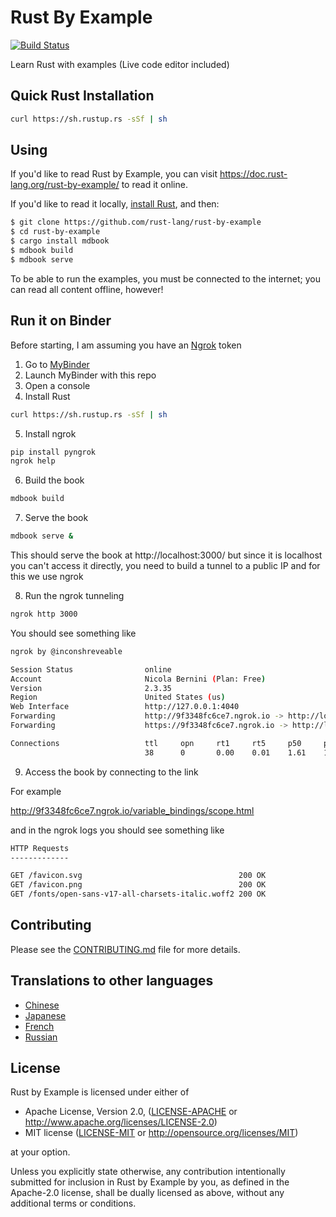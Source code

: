 # Rust By Example

[![Build Status][travis-badge]][travis-repo]

[travis-badge]: https://travis-ci.com/rust-lang/rust-by-example.svg?branch=master
[travis-repo]: https://travis-ci.com/rust-lang/rust-by-example

Learn Rust with examples (Live code editor included)

## Quick Rust Installation 

```bash
curl https://sh.rustup.rs -sSf | sh
```

## Using

If you'd like to read Rust by Example, you can visit <https://doc.rust-lang.org/rust-by-example/>
to read it online.

If you'd like to read it locally, [install Rust], and then:

```bash
$ git clone https://github.com/rust-lang/rust-by-example
$ cd rust-by-example
$ cargo install mdbook
$ mdbook build
$ mdbook serve
```

[install Rust]: https://www.rust-lang.org/tools/install

To be able to run the examples, you must be connected to the internet; you can
read all content offline, however!



## Run it on Binder 

Before starting, I am assuming you have an [Ngrok](https://ngrok.com/) token 

1. Go to [MyBinder](https://mybinder.org/)
2. Launch MyBinder with this repo 
3. Open a console 
4. Install Rust 

```bash
curl https://sh.rustup.rs -sSf | sh
```


5. Install ngrok

```bash
pip install pyngrok
ngrok help
```


6. Build the book 

```bash
mdbook build
```


7. Serve the book 

```bash
mdbook serve & 
```

This should serve the book at http://localhost:3000/ but since it is localhost you can't access it directly, you need to build a tunnel to a public IP and for this we use ngrok 


8. Run the ngrok tunneling 

```bash
ngrok http 3000
```

You should see something like 

```bash
ngrok by @inconshreveable                                                                                  (Ctrl+C to quit)

Session Status                online
Account                       Nicola Bernini (Plan: Free)
Version                       2.3.35
Region                        United States (us)
Web Interface                 http://127.0.0.1:4040
Forwarding                    http://9f3348fc6ce7.ngrok.io -> http://localhost:3000
Forwarding                    https://9f3348fc6ce7.ngrok.io -> http://localhost:3000

Connections                   ttl     opn     rt1     rt5     p50     p90
                              38      0       0.00    0.01    1.61    17.29
```



9. Access the book by connecting to the link 

For example 

http://9f3348fc6ce7.ngrok.io/variable_bindings/scope.html

and in the ngrok logs you should see something like 


```bash
HTTP Requests
-------------

GET /favicon.svg                                   200 OK
GET /favicon.png                                   200 OK
GET /fonts/open-sans-v17-all-charsets-italic.woff2 200 OK
```


## Contributing

Please see the [CONTRIBUTING.md] file for more details.

[CONTRIBUTING.md]: https://github.com/rust-lang/rust-by-example/blob/master/CONTRIBUTING.md

## Translations to other languages

* [Chinese](https://github.com/rust-lang-cn/rust-by-example-cn)
* [Japanese](https://github.com/rust-lang-ja/rust-by-example-ja)
* [French](https://github.com/Songbird0/FR_RBE)
* [Russian](https://github.com/ruRust/rust-by-example)

## License

Rust by Example is licensed under either of

* Apache License, Version 2.0, ([LICENSE-APACHE](LICENSE-APACHE) or
  <http://www.apache.org/licenses/LICENSE-2.0>)
* MIT license ([LICENSE-MIT](LICENSE-MIT) or
  <http://opensource.org/licenses/MIT>)

at your option.

Unless you explicitly state otherwise, any contribution intentionally submitted
for inclusion in Rust by Example by you, as defined in the Apache-2.0 license, shall be
dually licensed as above, without any additional terms or conditions.
